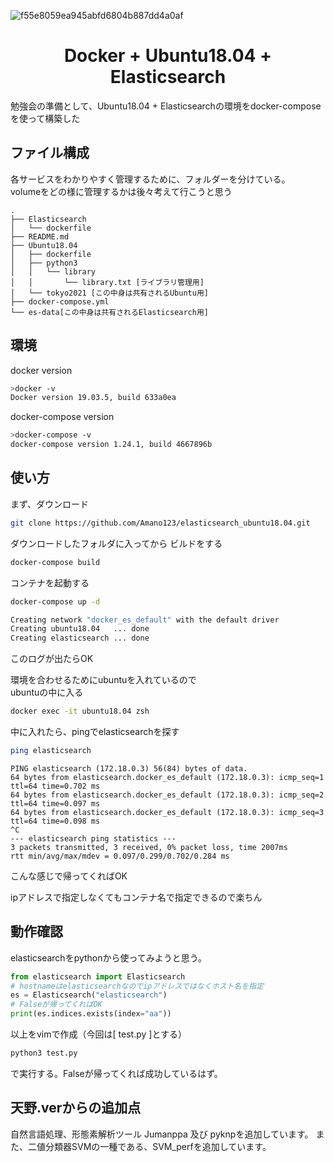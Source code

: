 
![f55e8059ea945abfd6804b887dd4a0af](https://user-images.githubusercontent.com/39152214/76674089-fb3e3000-65ee-11ea-9f52-f9efc5f6d89a.gif)

# <center>Docker + Ubuntu18.04 + Elasticsearch</center>
勉強会の準備として、Ubuntu18.04 + Elasticsearchの環境をdocker-composeを使って構築した

## ファイル構成
各サービスをわかりやすく管理するために、フォルダーを分けている。  
volumeをどの様に管理するかは後々考えて行こうと思う
```
.
├── Elasticsearch
│   └── dockerfile
├── README.md
├── Ubuntu18.04
│   ├── dockerfile
│   ├── python3
│   │   └── library
│   │       └── library.txt [ライブラリ管理用]
│   └── tokyo2021 [この中身は共有されるUbuntu用]
├── docker-compose.yml
└── es-data[この中身は共有されるElasticsearch用]
```

## 環境
docker version
```bash 
>docker -v
Docker version 19.03.5, build 633a0ea
```
docker-compose version

```bash 
>docker-compose -v 
docker-compose version 1.24.1, build 4667896b
```

## 使い方
まず、ダウンロード
```bash 
git clone https://github.com/Amano123/elasticsearch_ubuntu18.04.git
```

ダウンロードしたフォルダに入ってから
ビルドをする

```bash 
docker-compose build
```

コンテナを起動する

```bash 
docker-compose up -d
```

```bash 
Creating network "docker_es_default" with the default driver
Creating ubuntu18.04   ... done
Creating elasticsearch ... done
```
このログが出たらOK

環境を合わせるためにubuntuを入れているので  
ubuntuの中に入る
```bash 
docker exec -it ubuntu18.04 zsh
```

中に入れたら、pingでelasticsearchを探す

```bash 
ping elasticsearch
```

```log
PING elasticsearch (172.18.0.3) 56(84) bytes of data.
64 bytes from elasticsearch.docker_es_default (172.18.0.3): icmp_seq=1 ttl=64 time=0.702 ms
64 bytes from elasticsearch.docker_es_default (172.18.0.3): icmp_seq=2 ttl=64 time=0.097 ms
64 bytes from elasticsearch.docker_es_default (172.18.0.3): icmp_seq=3 ttl=64 time=0.098 ms
^C
--- elasticsearch ping statistics ---
3 packets transmitted, 3 received, 0% packet loss, time 2007ms
rtt min/avg/max/mdev = 0.097/0.299/0.702/0.284 ms
```
こんな感じで帰ってくればOK

ipアドレスで指定しなくてもコンテナ名で指定できるので楽ちん

## 動作確認
elasticsearchをpythonから使ってみようと思う。

```python
from elasticsearch import Elasticsearch
# hostnameはelasticsearchなのでipアドレスではなくホスト名を指定
es = Elasticsearch("elasticsearch")
# Falseが帰ってくればOK
print(es.indices.exists(index="aa"))
```

以上をvimで作成（今回は[ test.py ]とする）

```bash
python3 test.py
```
で実行する。Falseが帰ってくれば成功しているはず。


## 天野.verからの追加点
自然言語処理、形態素解析ツール Jumanppa 及び pyknpを追加しています。
また、二値分類器SVMの一種である、SVM_perfを追加しています。


